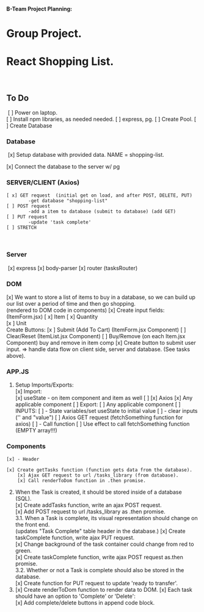 **B-Team Project Planning:**
# Group Project.
# React Shopping List. 
​
## To Do
​
[ ] Power on laptop.   
[ ] Install npm libraries, as needed needed. 
    [ ] express, pg. 
[ ] Create Pool. 
[ ] Create Database
​
### Database
​
[x] Setup database with provided data. NAME = shopping-list.  
     
[x] Connect the database to the server w/ pg  
### SERVER/CLIENT (Axios)
  
    [ x] GET request  (initial get on load, and after POST, DELETE, PUT)
            -get database "shopping-list"  
    [ ] POST request  
            -add a item to database (submit to database) (add GET)
    [ ] PUT request  
            -update 'task complete'   
    [ ] STRETCH 
​
### Server
​
[x]  express
[x]  body-parser
[x]  router (tasksRouter)
### DOM
[x] We want to store a list of items to buy in a database, so we can build up our list over a period of time and then go shopping.  
    (rendered to DOM code in components)
    [x] Create input fields:  (ItemForm.jsx)
        [ x] Item 
        [ x] Quantity  
        [x ] Unit  
        Create Buttons: 
        [x ] Submit (Add To Cart) (ItemForm.jsx Component)
        [ ] Clear/Reset (ItemList.jsx Component)
        [ ] Buy/Remove (on each Item.jsx Component)
        buy and remove in item comp
    [x] Create button to submit user input.
        => handle data flow on client side, server and database. (See tasks above). 
### APP.JS
1. Setup Imports/Exports:  
    [x] Import:  
        [x] useState - on item component and item as well
        [ ] 
        [x] Axios
        [x] Any applicable component
    [ ] Export:
        [ ] Any applicable component
    [ ] INPUTS:
        [ ] - State variables/set useState to initial value
        [ ] - clear inputs ('' and "value")
    [ ] Axios GET request (fetchSomething function for axios)
        [ ] - Call function
    [ ] Use effect to call fetchSomething function (EMPTY array!!!)
### Components  
    [x] - Header
    
    [x] Create getTasks function (function gets data from the database).   
        [x] Ajax GET request to url /tasks_library (from database).    
        [x] Call renderToDom function in .then promise.    
2. When the Task is created, it should be stored inside of a database (SQL).    
    [x] Create addTasks function, write an ajax POST request.  
        [x] Add POST request to url /tasks_library as .then promise.  
3.1. When a Task is complete, its visual representation should change on the front end.  
    (updates "Task Complete" table header in the database.)
    [x] Create taskComplete function, write ajax PUT request.  
        [x] Change background of the task container could change from red to green.  
        [x] Create taskComplete function, write ajax POST request as.then promise.  
3.2. Whether or not a Task is complete should also be stored in the database.  
    [x] Create function for PUT request to update 'ready to transfer'.   
4. [x] Create renderToDom function to render data to DOM.
    [x] Each task should have an option to 'Complete' or 'Delete':  
        [x] Add complete/delete buttons in append code block.   